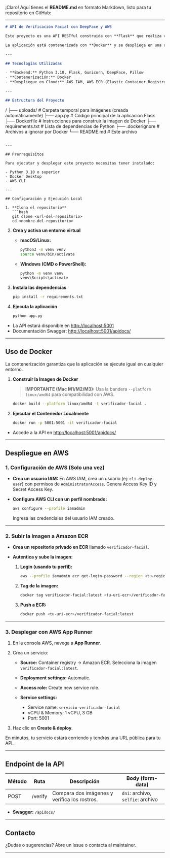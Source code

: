 ¡Claro! Aquí tienes el **README.md** en formato Markdown, listo para tu repositorio en GitHub:

---

```markdown
# API de Verificación Facial con DeepFace y AWS

Este proyecto es una API RESTful construida con **Flask** que realiza verificación facial entre dos imágenes. Utiliza la librería **DeepFace** para comparar el rostro de un documento de identidad con una selfie y determina si pertenecen a la misma persona.

La aplicación está contenerizada con **Docker** y se despliega en una arquitectura **serverless** en AWS, asegurando alta disponibilidad y escalabilidad.

---

## Tecnologías Utilizadas

- **Backend:** Python 3.10, Flask, Gunicorn, DeepFace, Pillow  
- **Contenerización:** Docker  
- **Despliegue en Cloud:** AWS IAM, AWS ECR (Elastic Container Registry), AWS App Runner

---

## Estructura del Proyecto

```

/
├── uploads/              # Carpeta temporal para imágenes (creada automáticamente)
├── app.py                # Código principal de la aplicación Flask
├── Dockerfile            # Instrucciones para construir la imagen de Docker
├── requirements.txt      # Lista de dependencias de Python
├── .dockerignore         # Archivos a ignorar por Docker
└── README.md             # Este archivo

````

---

## Prerrequisitos

Para ejecutar y desplegar este proyecto necesitas tener instalado:

- Python 3.10 o superior  
- Docker Desktop  
- AWS CLI

---

## Configuración y Ejecución Local

1. **Clona el repositorio**
   ```bash
   git clone <url-del-repositorio>
   cd <nombre-del-repositorio>
````

2. **Crea y activa un entorno virtual**

   * **macOS/Linux:**

     ```bash
     python3 -m venv venv
     source venv/bin/activate
     ```
   * **Windows (CMD o PowerShell):**

     ```cmd
     python -m venv venv
     venv\Scripts\activate
     ```

3. **Instala las dependencias**

   ```bash
   pip install -r requirements.txt
   ```

4. **Ejecuta la aplicación**

   ```bash
   python app.py
   ```

* La API estará disponible en [http://localhost:5001](http://localhost:5001)
* Documentación Swagger: [http://localhost:5001/apidocs/](http://localhost:5001/apidocs/)

---

## Uso de Docker

La contenerización garantiza que la aplicación se ejecute igual en cualquier entorno.

1. **Construir la Imagen de Docker**

   > **IMPORTANTE (Mac M1/M2/M3):**
   > Usa la bandera `--platform linux/amd64` para compatibilidad con AWS.

   ```bash
   docker build --platform linux/amd64 -t verificador-facial .
   ```

2. **Ejecutar el Contenedor Localmente**

   ```bash
   docker run -p 5001:5001 -it verificador-facial
   ```

* Accede a la API en [http://localhost:5001/apidocs/](http://localhost:5001/apidocs/)

---

## Despliegue en AWS

### 1. Configuración de AWS (Solo una vez)

* **Crea un usuario IAM:**
  En AWS IAM, crea un usuario (ej: `cli-deploy-user`) con permisos de `AdministratorAccess`.
  Genera Access Key ID y Secret Access Key.

* **Configura AWS CLI con un perfil nombrado:**

  ```bash
  aws configure --profile iamadmin
  ```

  Ingresa las credenciales del usuario IAM creado.

---

### 2. Subir la Imagen a Amazon ECR

* **Crea un repositorio privado en ECR** llamado `verificador-facial`.
* **Autentica y sube la imagen:**

  1. **Login (usando tu perfil):**

     ```bash
     aws --profile iamadmin ecr get-login-password --region <tu-region> | docker login --username AWS --password-stdin <tu-id-aws>.dkr.ecr.<tu-region>.amazonaws.com
     ```
  2. **Tag de la imagen:**

     ```bash
     docker tag verificador-facial:latest <tu-uri-ecr>/verificador-facial:latest
     ```
  3. **Push a ECR:**

     ```bash
     docker push <tu-uri-ecr>/verificador-facial:latest
     ```

---

### 3. Desplegar con AWS App Runner

1. En la consola AWS, navega a **App Runner**.

2. Crea un servicio:

   * **Source:** Container registry → Amazon ECR. Selecciona la imagen `verificador-facial:latest`.
   * **Deployment settings:** Automatic.
   * **Access role:** Create new service role.
   * **Service settings:**

     * Service name: `servicio-verificador-facial`
     * vCPU & Memory: 1 vCPU, 3 GB
     * Port: 5001

3. Haz clic en **Create & deploy**.

En minutos, tu servicio estará corriendo y tendrás una URL pública para tu API.

---

## Endpoint de la API

| Método | Ruta    | Descripción                                  | Body (form-data)                  |
| ------ | ------- | -------------------------------------------- | --------------------------------- |
| POST   | /verify | Compara dos imágenes y verifica los rostros. | `dni`: archivo, `selfie`: archivo |

* **Swagger:** `/apidocs/`

---

## Contacto

¿Dudas o sugerencias? Abre un issue o contacta al maintainer.

---

